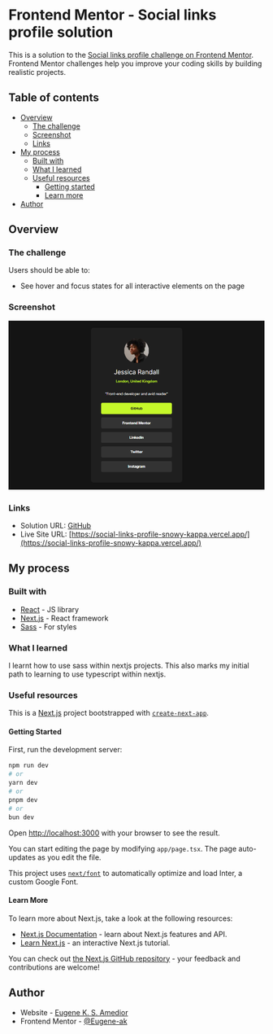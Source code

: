# Frontend Mentor - Social links profile solution

This is a solution to the [Social links profile challenge on Frontend Mentor](https://www.frontendmentor.io/challenges/social-links-profile-UG32l9m6dQ). Frontend Mentor challenges help you improve your coding skills by building realistic projects. 

## Table of contents

- [Overview](#overview)
  - [The challenge](#the-challenge)
  - [Screenshot](#screenshot)
  - [Links](#links)
- [My process](#my-process)
  - [Built with](#built-with)
  - [What I learned](#what-i-learned)
  - [Useful resources](#useful-resources)
    - [Getting started](#getting-started)
    - [Learn more](#learn-more)
- [Author](#author)

## Overview

### The challenge

Users should be able to:

- See hover and focus states for all interactive elements on the page

### Screenshot

![Desktop preview](./public/screenshot.png)

### Links

- Solution URL: [GitHub](https://github.com/Eugene-ak/social-links-profile.git)
- Live Site URL: [https://social-links-profile-snowy-kappa.vercel.app/](https://social-links-profile-snowy-kappa.vercel.app/)

## My process

### Built with

- [React](https://reactjs.org/) - JS library
- [Next.js](https://nextjs.org/) - React framework
- [Sass](https://sass-lang.com/) - For styles

### What I learned

I learnt how to use sass within nextjs projects. This also marks my initial path to learning to use typescript within nextjs.

### Useful resources

This is a [Next.js](https://nextjs.org/) project bootstrapped with [`create-next-app`](https://github.com/vercel/next.js/tree/canary/packages/create-next-app).

#### Getting Started

First, run the development server:

```bash
npm run dev
# or
yarn dev
# or
pnpm dev
# or
bun dev
```

Open [http://localhost:3000](http://localhost:3000) with your browser to see the result.

You can start editing the page by modifying `app/page.tsx`. The page auto-updates as you edit the file.

This project uses [`next/font`](https://nextjs.org/docs/basic-features/font-optimization) to automatically optimize and load Inter, a custom Google Font.

#### Learn More

To learn more about Next.js, take a look at the following resources:

- [Next.js Documentation](https://nextjs.org/docs) - learn about Next.js features and API.
- [Learn Next.js](https://nextjs.org/learn) - an interactive Next.js tutorial.

You can check out [the Next.js GitHub repository](https://github.com/vercel/next.js/) - your feedback and contributions are welcome!

## Author

- Website - [Eugene K. S. Amedior](https://portfolio-website-27ll.onrender.com/)
- Frontend Mentor - [@Eugene-ak](https://www.frontendmentor.io/profile/Eugene-ak)
